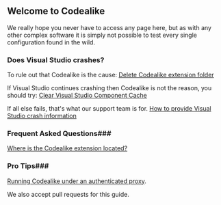 ## Welcome to Codealike

We really hope you never have to access any page here, but as with any other complex software it is simply not possible to test every single configuration found in the wild.

### Does Visual Studio crashes?

To rule out that Codealike is the cause: [Delete Codealike extension folder](https://github.com/Codealike/Codealike-KnowledgeBase/blob/master/permanently-delete-extension.md)

If Visual Studio continues crashing then Codealike is not the reason, you should try:
[Clear Visual Studio Component Cache](https://github.com/Codealike/Codealike-KnowledgeBase/blob/master/clear-visual-studio-component-cache.md)

If all else fails, that's what our support team is for.
[How to provide Visual Studio crash information](https://github.com/Codealike/Codealike-KnowledgeBase/blob/master/how-to-provide-crash-information.md)

### Frequent Asked Questions###

[Where is the Codealike extension located?](https://github.com/Codealike/Codealike-KnowledgeBase/blob/master/locate-codealike-extension.md)

### Pro Tips###

[Running Codealike under an authenticated proxy](https://github.com/Codealike/Codealike-KnowledgeBase/blob/master/running-codealike-under-authenticated-proxy.md).

We also accept pull requests for this guide.

